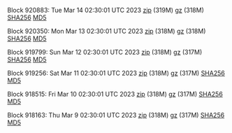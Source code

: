 Block 920883: Tue Mar 14 02:30:01 UTC 2023 [zip](https://files.01coin.io/mainnet/2023-03-14/bootstrap.dat.zip) (319M) [gz](https://files.01coin.io/mainnet/2023-03-14/bootstrap.dat.tar.gz) (318M) [SHA256](https://files.01coin.io/mainnet/2023-03-14/sha256.txt) [MD5](https://files.01coin.io/mainnet/2023-03-14/md5.txt)

Block 920350: Mon Mar 13 02:30:01 UTC 2023 [zip](https://files.01coin.io/mainnet/2023-03-13/bootstrap.dat.zip) (318M) [gz](https://files.01coin.io/mainnet/2023-03-13/bootstrap.dat.tar.gz) (318M) [SHA256](https://files.01coin.io/mainnet/2023-03-13/sha256.txt) [MD5](https://files.01coin.io/mainnet/2023-03-13/md5.txt)

Block 919799: Sun Mar 12 02:30:01 UTC 2023 [zip](https://files.01coin.io/mainnet/2023-03-12/bootstrap.dat.zip) (318M) [gz](https://files.01coin.io/mainnet/2023-03-12/bootstrap.dat.tar.gz) (317M) [SHA256](https://files.01coin.io/mainnet/2023-03-12/sha256.txt) [MD5](https://files.01coin.io/mainnet/2023-03-12/md5.txt)

Block 919256: Sat Mar 11 02:30:01 UTC 2023 [zip](https://files.01coin.io/mainnet/2023-03-11/bootstrap.dat.zip) (318M) [gz](https://files.01coin.io/mainnet/2023-03-11/bootstrap.dat.tar.gz) (317M) [SHA256](https://files.01coin.io/mainnet/2023-03-11/sha256.txt) [MD5](https://files.01coin.io/mainnet/2023-03-11/md5.txt)

Block 918515: Fri Mar 10 02:30:01 UTC 2023 [zip](https://files.01coin.io/mainnet/2023-03-10/bootstrap.dat.zip) (318M) [gz](https://files.01coin.io/mainnet/2023-03-10/bootstrap.dat.tar.gz) (317M) [SHA256](https://files.01coin.io/mainnet/2023-03-10/sha256.txt) [MD5](https://files.01coin.io/mainnet/2023-03-10/md5.txt)

Block 918163: Thu Mar  9 02:30:01 UTC 2023 [zip](https://files.01coin.io/mainnet/2023-03-09/bootstrap.dat.zip) (318M) [gz](https://files.01coin.io/mainnet/2023-03-09/bootstrap.dat.tar.gz) (317M) [SHA256](https://files.01coin.io/mainnet/2023-03-09/sha256.txt) [MD5](https://files.01coin.io/mainnet/2023-03-09/md5.txt)
